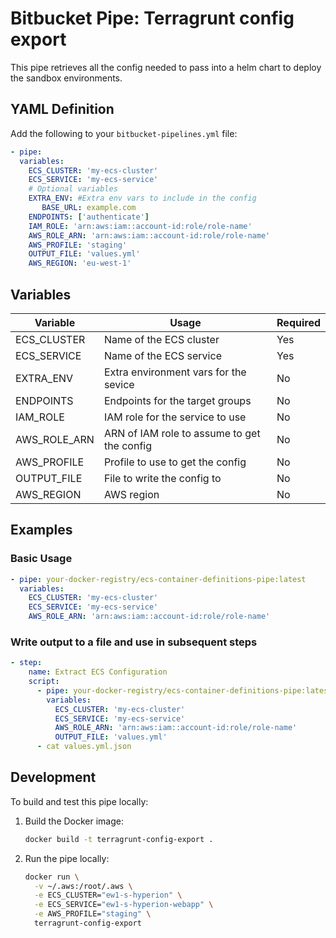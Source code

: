# Bitbucket Pipe: Terragrunt config export

This pipe retrieves all the config needed to pass into a helm chart to deploy the sandbox environments.
## YAML Definition

Add the following to your `bitbucket-pipelines.yml` file:

```yaml
- pipe: 
  variables:
    ECS_CLUSTER: 'my-ecs-cluster'
    ECS_SERVICE: 'my-ecs-service'
    # Optional variables
    EXTRA_ENV: #Extra env vars to include in the config
       BASE_URL: example.com
    ENDPOINTS: ['authenticate']
    IAM_ROLE: 'arn:aws:iam::account-id:role/role-name'
    AWS_ROLE_ARN: 'arn:aws:iam::account-id:role/role-name'
    AWS_PROFILE: 'staging' 
    OUTPUT_FILE: 'values.yml' 
    AWS_REGION: 'eu-west-1'
```

## Variables

| Variable | Usage                                       | Required |
| -------- |---------------------------------------------| -------- |
| ECS_CLUSTER | Name of the ECS cluster                     | Yes |
| ECS_SERVICE | Name of the ECS service                     | Yes |
| EXTRA_ENV | Extra environment vars for the sevice       | No |
| ENDPOINTS | Endpoints for the target groups             | No |
| IAM_ROLE | IAM role for the service to use             | No |
| AWS_ROLE_ARN | ARN of IAM role to assume to get the config | No |
| AWS_PROFILE | Profile to use to get the config            | No |
| OUTPUT_FILE | File to write the config to                 | No |
| AWS_REGION | AWS region                                  | No |

## Examples

### Basic Usage

```yaml
- pipe: your-docker-registry/ecs-container-definitions-pipe:latest
  variables:
    ECS_CLUSTER: 'my-ecs-cluster'
    ECS_SERVICE: 'my-ecs-service'
    AWS_ROLE_ARN: 'arn:aws:iam::account-id:role/role-name'
```

### Write output to a file and use in subsequent steps

```yaml
- step:
    name: Extract ECS Configuration
    script:
      - pipe: your-docker-registry/ecs-container-definitions-pipe:latest
        variables:
          ECS_CLUSTER: 'my-ecs-cluster'
          ECS_SERVICE: 'my-ecs-service'
          AWS_ROLE_ARN: 'arn:aws:iam::account-id:role/role-name'
          OUTPUT_FILE: 'values.yml'
      - cat values.yml.json
```

## Development

To build and test this pipe locally:

1. Build the Docker image:
   ```bash
   docker build -t terragrunt-config-export .
   ```

2. Run the pipe locally:
   ```bash
   docker run \
     -v ~/.aws:/root/.aws \
     -e ECS_CLUSTER="ew1-s-hyperion" \
     -e ECS_SERVICE="ew1-s-hyperion-webapp" \
     -e AWS_PROFILE="staging" \
     terragrunt-config-export
   ```